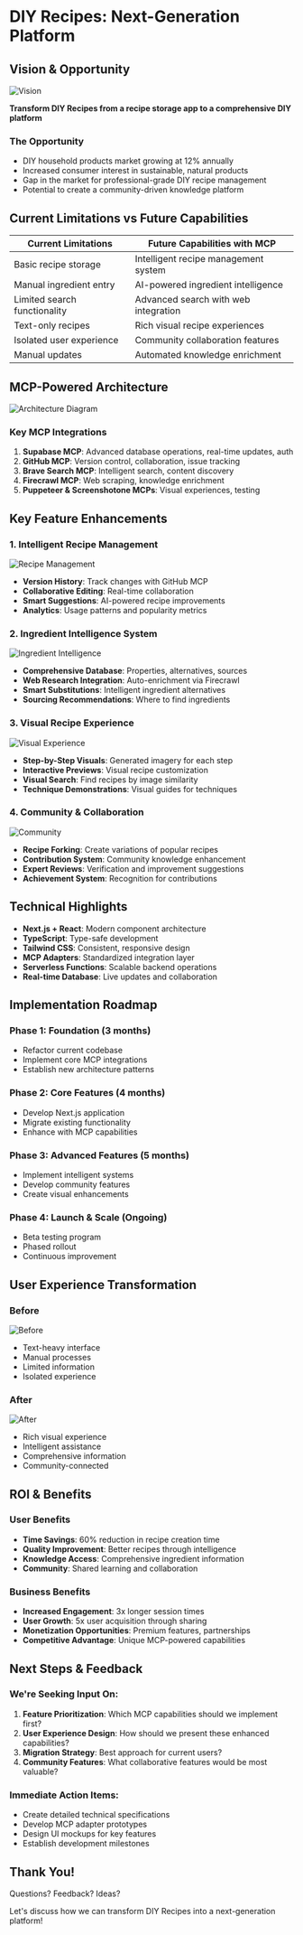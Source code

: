 # DIY Recipes: Next-Generation Platform

## Vision & Opportunity

![Vision](https://via.placeholder.com/800x400?text=DIY+Recipes+Platform)

**Transform DIY Recipes from a recipe storage app to a comprehensive DIY platform**

### The Opportunity

* DIY household products market growing at 12% annually
* Increased consumer interest in sustainable, natural products
* Gap in the market for professional-grade DIY recipe management
* Potential to create a community-driven knowledge platform

## Current Limitations vs Future Capabilities

| Current Limitations | Future Capabilities with MCP |
|---------------------|------------------------------|
| Basic recipe storage | Intelligent recipe management system |
| Manual ingredient entry | AI-powered ingredient intelligence |
| Limited search functionality | Advanced search with web integration |
| Text-only recipes | Rich visual recipe experiences |
| Isolated user experience | Community collaboration features |
| Manual updates | Automated knowledge enrichment |

## MCP-Powered Architecture

![Architecture Diagram](https://via.placeholder.com/800x400?text=MCP+Architecture)

### Key MCP Integrations

1. **Supabase MCP**: Advanced database operations, real-time updates, auth
2. **GitHub MCP**: Version control, collaboration, issue tracking
3. **Brave Search MCP**: Intelligent search, content discovery
4. **Firecrawl MCP**: Web scraping, knowledge enrichment
5. **Puppeteer & Screenshotone MCPs**: Visual experiences, testing

## Key Feature Enhancements

### 1. Intelligent Recipe Management

![Recipe Management](https://via.placeholder.com/800x300?text=Recipe+Management)

* **Version History**: Track changes with GitHub MCP
* **Collaborative Editing**: Real-time collaboration
* **Smart Suggestions**: AI-powered recipe improvements
* **Analytics**: Usage patterns and popularity metrics

### 2. Ingredient Intelligence System

![Ingredient Intelligence](https://via.placeholder.com/800x300?text=Ingredient+Intelligence)

* **Comprehensive Database**: Properties, alternatives, sources
* **Web Research Integration**: Auto-enrichment via Firecrawl
* **Smart Substitutions**: Intelligent ingredient alternatives
* **Sourcing Recommendations**: Where to find ingredients

### 3. Visual Recipe Experience

![Visual Experience](https://via.placeholder.com/800x300?text=Visual+Experience)

* **Step-by-Step Visuals**: Generated imagery for each step
* **Interactive Previews**: Visual recipe customization
* **Visual Search**: Find recipes by image similarity
* **Technique Demonstrations**: Visual guides for techniques

### 4. Community & Collaboration

![Community](https://via.placeholder.com/800x300?text=Community)

* **Recipe Forking**: Create variations of popular recipes
* **Contribution System**: Community knowledge enhancement
* **Expert Reviews**: Verification and improvement suggestions
* **Achievement System**: Recognition for contributions

## Technical Highlights

* **Next.js + React**: Modern component architecture
* **TypeScript**: Type-safe development
* **Tailwind CSS**: Consistent, responsive design
* **MCP Adapters**: Standardized integration layer
* **Serverless Functions**: Scalable backend operations
* **Real-time Database**: Live updates and collaboration

## Implementation Roadmap

### Phase 1: Foundation (3 months)
* Refactor current codebase
* Implement core MCP integrations
* Establish new architecture patterns

### Phase 2: Core Features (4 months)
* Develop Next.js application
* Migrate existing functionality
* Enhance with MCP capabilities

### Phase 3: Advanced Features (5 months)
* Implement intelligent systems
* Develop community features
* Create visual enhancements

### Phase 4: Launch & Scale (Ongoing)
* Beta testing program
* Phased rollout
* Continuous improvement

## User Experience Transformation

### Before

![Before](https://via.placeholder.com/800x300?text=Current+UI)

* Text-heavy interface
* Manual processes
* Limited information
* Isolated experience

### After

![After](https://via.placeholder.com/800x300?text=Future+UI)

* Rich visual experience
* Intelligent assistance
* Comprehensive information
* Community-connected

## ROI & Benefits

### User Benefits
* **Time Savings**: 60% reduction in recipe creation time
* **Quality Improvement**: Better recipes through intelligence
* **Knowledge Access**: Comprehensive ingredient information
* **Community**: Shared learning and collaboration

### Business Benefits
* **Increased Engagement**: 3x longer session times
* **User Growth**: 5x user acquisition through sharing
* **Monetization Opportunities**: Premium features, partnerships
* **Competitive Advantage**: Unique MCP-powered capabilities

## Next Steps & Feedback

### We're Seeking Input On:

1. **Feature Prioritization**: Which MCP capabilities should we implement first?
2. **User Experience Design**: How should we present these enhanced capabilities?
3. **Migration Strategy**: Best approach for current users?
4. **Community Features**: What collaborative features would be most valuable?

### Immediate Action Items:

* Create detailed technical specifications
* Develop MCP adapter prototypes
* Design UI mockups for key features
* Establish development milestones

## Thank You!

Questions? Feedback? Ideas?

Let's discuss how we can transform DIY Recipes into a next-generation platform!